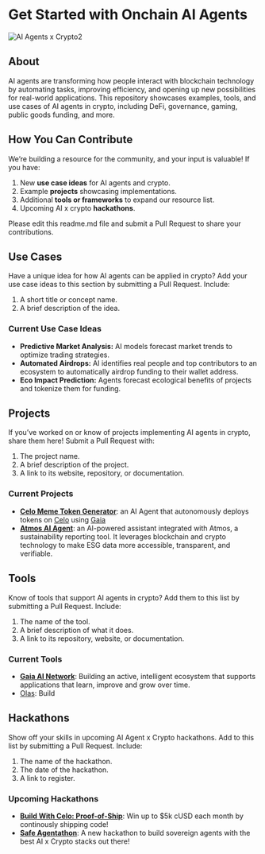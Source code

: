 # Get Started with Onchain AI Agents

![AI Agents x Crypto2](https://github.com/user-attachments/assets/1d38d65b-3145-42c3-80fc-465ca0ee6613)

## About

AI agents are transforming how people interact with blockchain technology by automating tasks, improving efficiency, and opening up new possibilities for real-world applications. This repository showcases examples, tools, and use cases of AI agents in crypto, including DeFi, governance, gaming, public goods funding, and more.

## How You Can Contribute

We’re building a resource for the community, and your input is valuable!
If you have:

1. New **use case ideas** for AI agents and crypto.
2. Example **projects** showcasing implementations.
3. Additional **tools or frameworks** to expand our resource list.
4. Upcoming AI x crypto **hackathons**.

Please edit this readme.md file and submit a Pull Request to share your contributions.

## Use Cases

Have a unique idea for how AI agents can be applied in crypto? Add your use case ideas to this section by submitting a Pull Request. Include:

1. A short title or concept name.
2. A brief description of the idea.

### Current Use Case Ideas

- **Predictive Market Analysis:** AI models forecast market trends to optimize trading strategies.
- **Automated Airdrops:** AI identifies real people and top contributors to an ecosystem to automatically airdrop funding to their wallet address.
- **Eco Impact Prediction:** Agents forecast ecological benefits of projects and tokenize them for funding.

## Projects

If you’ve worked on or know of projects implementing AI agents in crypto, share them here! Submit a Pull Request with:

1. The project name.
2. A brief description of the project.
3. A link to its website, repository, or documentation.

### Current Projects

- **[Celo Meme Token Generator](https://github.com/harishkotra/celo-token-agent)**: an AI Agent that autonomously deploys tokens on [Celo](https://docs.celo.org/) using [Gaia](https://docs.gaianet.ai/intro/)
- **[Atmos AI Agent](https://www.heyatmos.com)**: an AI-powered assistant integrated with Atmos, a sustainability reporting tool. It leverages blockchain and crypto technology to make ESG data more accessible, transparent, and verifiable.

## Tools

Know of tools that support AI agents in crypto? Add them to this list by submitting a Pull Request.
Include:

1. The name of the tool.
2. A brief description of what it does.
3. A link to its repository, website, or documentation.

### Current Tools

- **[Gaia AI Network](https://github.com/GaiaNet-AI)**: Building an active, intelligent ecosystem that supports applications that learn, improve and grow over time.
- [Olas](): Build

## Hackathons

Show off your skills in upcoming AI Agent x Crypto hackathons. Add to this list by submitting a Pull Request. Include:

1. The name of the hackathon.
2. The date of the hackathon.
3. A link to register.

### Upcoming Hackathons

- **[Build With Celo: Proof-of-Ship](https://lemonade.social/e/4JkhOXcD)**: Win up to $5k cUSD each month by continously shipping code!
- **[Safe Agentathon](https://safe.global/ai)**: A new hackathon to build sovereign agents with the best AI x Crypto stacks out there!
